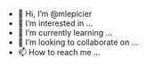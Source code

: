 - 👋 Hi, I’m @mlepicier
- 👀 I’m interested in ...
- 🌱 I’m currently learning ...
- 💞️ I’m looking to collaborate on ...
- 📫 How to reach me ...

<!---
mlepicier/mlepicier is a ✨ special ✨ repository because its `README.md` (this file) appears on your GitHub profile.
You can click the Preview link to take a look at your changes.
--->
